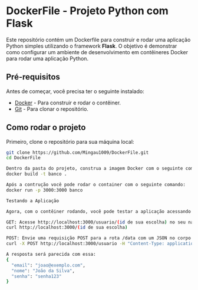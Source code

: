 # DockerFile - Projeto Python com Flask

Este repositório contém um Dockerfile para construir e rodar uma aplicação Python simples utilizando o framework **Flask**. O objetivo é demonstrar como configurar um ambiente de desenvolvimento em contêineres Docker para rodar uma aplicação Python.

## Pré-requisitos

Antes de começar, você precisa ter o seguinte instalado:

- [Docker](https://www.docker.com/) - Para construir e rodar o contêiner.
- [Git](https://git-scm.com/) - Para clonar o repositório.

## Como rodar o projeto

Primeiro, clone o repositório para sua máquina local:

```bash
git clone https://github.com/Mingau1009/DockerFile.git
cd DockerFile

Dentro da pasta do projeto, construa a imagem Docker com o seguinte comando:
docker build -t banco .

Após a contrução você pode rodar o container com o seguinte comando:
docker run -p 3000:3000 banco

Testando a Aplicação

Agora, com o contêiner rodando, você pode testar a aplicação acessando a URL no seu navegador ou utilizando uma ferramenta como o Postman ou curl.

GET: Acesse http://localhost:3000/usuario/(id de sua escolha) no seu navegador ou execute o seguinte comando no cmd:
curl http://localhost:3000/(id de sua escolha)

POST: Envie uma requisição POST para a rota /data com um JSON no corpo da requisição. Exemplo de requisição com o curl:
curl -X POST http://localhost:3000/usuario -H "Content-Type: application/json" -d "{\"email\":\"suaescolha\",\"name\":\"suaescolha\",\"senha\":\"suaescolha\"}"

A resposta será parecida com essa:
{
  "email": "joao@exemplo.com",
  "nome": "João da Silva",
  "senha": "senha123"
}



